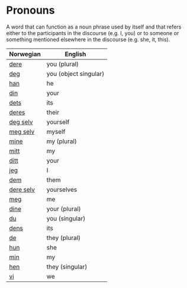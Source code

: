 # Pronouns

A word that can function as a noun phrase used by itself and that refers either to the participants in the discourse (e.g. I, you) or to someone or something mentioned elsewhere in the discourse (e.g. she, it, this).

| Norwegian | English |
| --- | --- |
| [dere](https://www.ordnett.no/search?language=no&phrase=dere) | you (plural) |
| [deg](https://www.ordnett.no/search?language=no&phrase=deg) | you (object singular) |
| [han](https://www.ordnett.no/search?language=no&phrase=han) | he |
| [din](https://www.ordnett.no/search?language=no&phrase=din) | your |
| [dets](https://www.ordnett.no/search?language=no&phrase=dets) | its |
| [deres](https://www.ordnett.no/search?language=no&phrase=deres) | their |
| [deg selv](https://www.ordnett.no/search?language=no&phrase=deg%20selv) | yourself |
| [meg selv](https://www.ordnett.no/search?language=no&phrase=meg%20selv) | myself |
| [mine](https://www.ordnett.no/search?language=no&phrase=mine) | my (plural) |
| [mitt](https://www.ordnett.no/search?language=no&phrase=mitt) | my |
| [ditt](https://www.ordnett.no/search?language=no&phrase=ditt) | your |
| [jeg](https://www.ordnett.no/search?language=no&phrase=jeg) | I |
| [dem](https://www.ordnett.no/search?language=no&phrase=dem) | them |
| [dere selv](https://www.ordnett.no/search?language=no&phrase=dere%20selv) | yourselves |
| [meg](https://www.ordnett.no/search?language=no&phrase=meg) | me |
| [dine](https://www.ordnett.no/search?language=no&phrase=dine) | your (plural) |
| [du](https://www.ordnett.no/search?language=no&phrase=du) | you (singular) |
| [dens](https://www.ordnett.no/search?language=no&phrase=dens) | its |
| [de](https://www.ordnett.no/search?language=no&phrase=de) | they (plural) |
| [hun](https://www.ordnett.no/search?language=no&phrase=hun) | she |
| [min](https://www.ordnett.no/search?language=no&phrase=min) | my |
| [hen](https://www.ordnett.no/search?language=no&phrase=hen) | they (singular) |
| [vi](https://www.ordnett.no/search?language=no&phrase=vi) | we |

